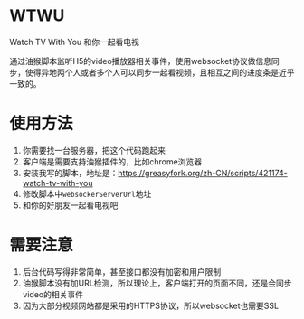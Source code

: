 # WTWU

Watch TV With You
和你一起看电视

通过油猴脚本监听H5的video播放器相关事件，使用websocket协议做信息同步，使得异地两个人或者多个人可以同步一起看视频，且相互之间的进度条是近乎一致的。

# 使用方法

1. 你需要找一台服务器，把这个代码跑起来
2. 客户端是需要支持油猴插件的，比如chrome浏览器
3. 安装我写的脚本，地址是：https://greasyfork.org/zh-CN/scripts/421174-watch-tv-with-you
4. 修改脚本中`websockerServerUrl`地址
5. 和你的好朋友一起看电视吧

# 需要注意

1. 后台代码写得非常简单，甚至接口都没有加密和用户限制
2. 油猴脚本没有加URL检测，所以理论上，客户端打开的页面不同，还是会同步video的相关事件
3. 因为大部分视频网站都是采用的HTTPS协议，所以websocket也需要SSL